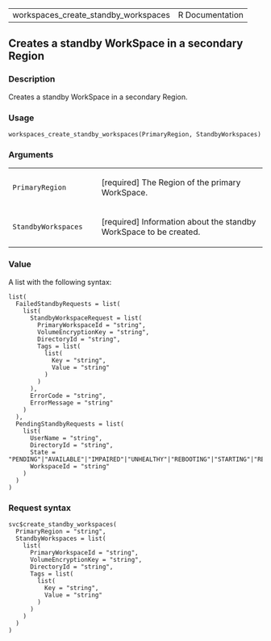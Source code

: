 <table style="width: 100%;">
<tbody>
<tr class="odd">
<td>workspaces_create_standby_workspaces</td>
<td style="text-align: right;">R Documentation</td>
</tr>
</tbody>
</table>

## Creates a standby WorkSpace in a secondary Region

### Description

Creates a standby WorkSpace in a secondary Region.

### Usage

    workspaces_create_standby_workspaces(PrimaryRegion, StandbyWorkspaces)

### Arguments

<table>
<colgroup>
<col style="width: 35%" />
<col style="width: 65%" />
</colgroup>
<tbody>
<tr class="odd">
<td><code
id="workspaces_create_standby_workspaces_:_PrimaryRegion">PrimaryRegion</code></td>
<td><p>[required] The Region of the primary WorkSpace.</p></td>
</tr>
<tr class="even">
<td><code
id="workspaces_create_standby_workspaces_:_StandbyWorkspaces">StandbyWorkspaces</code></td>
<td><p>[required] Information about the standby WorkSpace to be
created.</p></td>
</tr>
</tbody>
</table>

### Value

A list with the following syntax:

    list(
      FailedStandbyRequests = list(
        list(
          StandbyWorkspaceRequest = list(
            PrimaryWorkspaceId = "string",
            VolumeEncryptionKey = "string",
            DirectoryId = "string",
            Tags = list(
              list(
                Key = "string",
                Value = "string"
              )
            )
          ),
          ErrorCode = "string",
          ErrorMessage = "string"
        )
      ),
      PendingStandbyRequests = list(
        list(
          UserName = "string",
          DirectoryId = "string",
          State = "PENDING"|"AVAILABLE"|"IMPAIRED"|"UNHEALTHY"|"REBOOTING"|"STARTING"|"REBUILDING"|"RESTORING"|"MAINTENANCE"|"ADMIN_MAINTENANCE"|"TERMINATING"|"TERMINATED"|"SUSPENDED"|"UPDATING"|"STOPPING"|"STOPPED"|"ERROR",
          WorkspaceId = "string"
        )
      )
    )

### Request syntax

    svc$create_standby_workspaces(
      PrimaryRegion = "string",
      StandbyWorkspaces = list(
        list(
          PrimaryWorkspaceId = "string",
          VolumeEncryptionKey = "string",
          DirectoryId = "string",
          Tags = list(
            list(
              Key = "string",
              Value = "string"
            )
          )
        )
      )
    )
